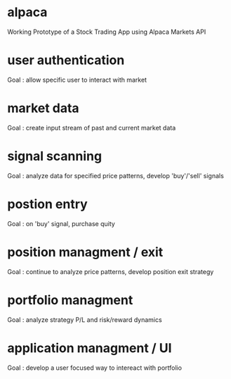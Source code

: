 # alpaca
Working Prototype of a Stock Trading App using Alpaca Markets API

# user authentication
  Goal : allow specific user to interact with market

# market data
  Goal : create input stream of past and current market data

# signal scanning
  Goal : analyze data for specified price patterns, develop 'buy'/'sell' signals

# postion entry
  Goal : on 'buy' signal, purchase quity

# position managment / exit
  Goal : continue to analyze price patterns, develop position exit strategy 

# portfolio managment
  Goal : analyze strategy P/L and risk/reward dynamics

# application managment / UI
  Goal : develop a user focused way to intereact with portfolio

